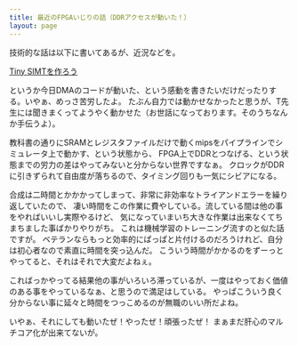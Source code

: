 ```yaml
---
title: 最近のFPGAいじりの話（DDRアクセスが動いた！）
layout: page
---
```


技術的な話は以下に書いてあるが、近況などを。

[Tiny SIMTを作ろう](https://karino2.github.io/2019/10/02/tinysimd.html)

というか今日DMAのコードが動いた、という感動を書きたいだけだったりする。いやぁ、めっさ苦労したよ。
たぶん自力では動かせなかったと思うが、T先生には聞きまくってようやく動かせた（お世話になっております。そのうちなんか手伝うよ）。

教科書の通りにSRAMとレジスタファイルだけで動くmipsをパイプラインでシミュレータ上で動かす、という状態から、
FPGA上でDDRとつなげる、という状態までの労力の差はやってみないと分からない世界ですなぁ。
クロックがDDRに引きずられて自由度が落ちるので、タイミング回りも一気にシビアになる。

合成は二時間とかかかってしまって、非常に非効率なトライアンドエラーを繰り返していたので、
凄い時間をこの作業に費やしている。流している間は他の事をやればいいし実際やるけど、
気になっていまいち大きな作業は出来なくてちまちました事ばかりやりがち。
これは機械学習のトレーニング流すのと似た話ですが。
ベテランならもっと効率的にぱっぱと片付けるのだろうけれど、自分は初心者なので素直に時間を突っ込んだ。
こういう時間がかかるのをずーっとやってると、それはそれで大変だよねぇ。

こればっかやってる結果他の事がいろいろ滞っているが、一度はやっておく価値のある事をやっているなぁ、と思うので満足はしている。
やっぱこういう良く分からない事に延々と時間をつっこめるのが無職のいい所だよね。

いやぁ、それにしても動いたぜ！やったぜ！頑張ったぜ！
まぁまだ肝心のマルチコア化が出来てないが。